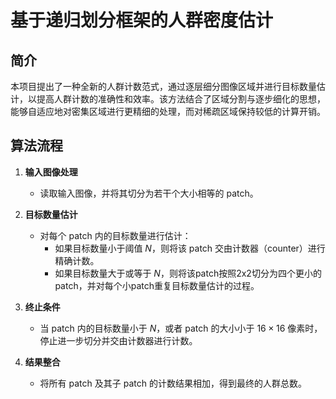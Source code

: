 # 基于递归划分框架的人群密度估计

## 简介

本项目提出了一种全新的人群计数范式，通过逐层细分图像区域并进行目标数量估计，以提高人群计数的准确性和效率。该方法结合了区域分割与逐步细化的思想，能够自适应地对密集区域进行更精细的处理，而对稀疏区域保持较低的计算开销。

## 算法流程

1. **输入图像处理**
   - 读取输入图像，并将其切分为若干个大小相等的 patch。

2. **目标数量估计**
   - 对每个 patch 内的目标数量进行估计：
     - 如果目标数量小于阈值 $N$，则将该 patch 交由计数器（counter）进行精确计数。
     - 如果目标数量大于或等于 $N$，则将该patch按照2x2切分为四个更小的patch，并对每个小patch重复目标数量估计的过程。

3. **终止条件**
   - 当 patch 内的目标数量小于 $N$，或者 patch 的大小小于 $16\times 16$ 像素时，停止进一步切分并交由计数器进行计数。

4. **结果整合**
   - 将所有 patch 及其子 patch 的计数结果相加，得到最终的人群总数。